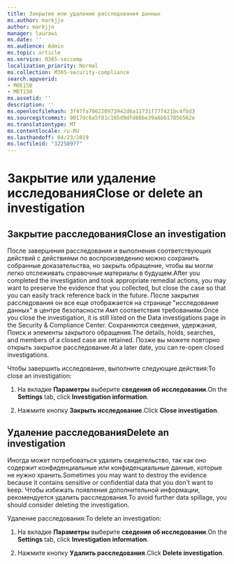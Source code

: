 ```yaml
---
title: Закрытие или удаление расследования данных
ms.author: markjjo
author: markjjo
manager: laurawi
ms.date: ''
ms.audience: Admin
ms.topic: article
ms.service: O365-seccomp
localization_priority: Normal
ms.collection: M365-security-compliance
search.appverid:
- MOE150
- MET150
ms.assetid: ''
description: ''
ms.openlocfilehash: 3f47fa706220973942d6a11731f77f421bc4fbd3
ms.sourcegitcommit: 0017dc6a5f81c165d9dfd88be39a6bb17856582e
ms.translationtype: MT
ms.contentlocale: ru-RU
ms.lasthandoff: 04/23/2019
ms.locfileid: "32258977"
---
```

# <a name="close-or-delete-an-investigation"></a><span data-ttu-id="b82d6-102">Закрытие или удаление исследования</span><span class="sxs-lookup"><span data-stu-id="b82d6-102">Close or delete an investigation</span></span>

## <a name="close-an-investigation"></a><span data-ttu-id="b82d6-103">Закрытие расследования</span><span class="sxs-lookup"><span data-stu-id="b82d6-103">Close an investigation</span></span>

 <span data-ttu-id="b82d6-104">После завершения расследования и выполнения соответствующих действий с действиями по воспроизведению можно сохранить собранные доказательства, но закрыть обращение, чтобы вы могли легко отслеживать справочные материалы в будущем.</span><span class="sxs-lookup"><span data-stu-id="b82d6-104">After you completed the investigation and took appropriate remedial actions, you may want to preserve the evidence that you collected, but close the case so that you can easily track reference back in the future.</span></span> <span data-ttu-id="b82d6-105">После закрытия расследования он все еще отображается на странице "исследование данных" в центре безопасности _Амп_ соответствия требованиям.</span><span class="sxs-lookup"><span data-stu-id="b82d6-105">Once you close the investigation, it is still listed on the Data investigations page in the Security & Compliance Center.</span></span> <span data-ttu-id="b82d6-106">Сохраняются сведения, удержания, Поиск и элементы закрытого обращения.</span><span class="sxs-lookup"><span data-stu-id="b82d6-106">The details, holds, searches, and members of a closed case are retained.</span></span> <span data-ttu-id="b82d6-107">Позже вы можете повторно открыть закрытое расследование.</span><span class="sxs-lookup"><span data-stu-id="b82d6-107">At a later date, you can re-open closed investigations.</span></span>

<span data-ttu-id="b82d6-108">Чтобы завершить исследование, выполните следующие действия:</span><span class="sxs-lookup"><span data-stu-id="b82d6-108">To close an investigation:</span></span>

1. <span data-ttu-id="b82d6-109">На вкладке **Параметры** выберите **сведения об исследовании**.</span><span class="sxs-lookup"><span data-stu-id="b82d6-109">On the **Settings** tab, click **Investigation information**.</span></span>

2. <span data-ttu-id="b82d6-110">Нажмите кнопку **Закрыть исследование**.</span><span class="sxs-lookup"><span data-stu-id="b82d6-110">Click  **Close investigation**.</span></span> 


## <a name="delete-an-investigation"></a><span data-ttu-id="b82d6-111">Удаление расследования</span><span class="sxs-lookup"><span data-stu-id="b82d6-111">Delete an investigation</span></span>

<span data-ttu-id="b82d6-112">Иногда может потребоваться удалить свидетельство, так как оно содержит конфиденциальные или конфиденциальные данные, которые не нужно хранить.</span><span class="sxs-lookup"><span data-stu-id="b82d6-112">Sometimes you may want to destroy the evidence because it contains sensitive or confidential data that you don't want to keep.</span></span> <span data-ttu-id="b82d6-113">Чтобы избежать появления дополнительной информации, рекомендуется удалить расследования.</span><span class="sxs-lookup"><span data-stu-id="b82d6-113">To avoid further data spillage, you should consider deleting the investigation.</span></span>

<span data-ttu-id="b82d6-114">Удаление расследования:</span><span class="sxs-lookup"><span data-stu-id="b82d6-114">To delete an investigation:</span></span>

1. <span data-ttu-id="b82d6-115">На вкладке **Параметры** выберите **сведения об исследовании**.</span><span class="sxs-lookup"><span data-stu-id="b82d6-115">On the **Settings** tab, click **Investigation information**.</span></span>

2. <span data-ttu-id="b82d6-116">Нажмите кнопку **Удалить расследования**.</span><span class="sxs-lookup"><span data-stu-id="b82d6-116">Click  **Delete investigation**.</span></span> 